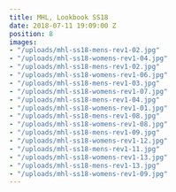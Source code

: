 ```yaml
---
title: MHL, Lookbook SS18
date: 2018-07-11 19:09:00 Z
position: 8
images:
- "/uploads/mhl-ss18-mens-rev1-02.jpg"
- "/uploads/mhl-ss18-womens-rev1-04.jpg"
- "/uploads/mhl-ss18-mens-rev1-02.jpg"
- "/uploads/mhl-ss18-womens-rev1-06.jpg"
- "/uploads/mhl-ss18-mens-rev1-03.jpg"
- "/uploads/mhl-ss18-womens-rev1-07.jpg"
- "/uploads/mhl-ss18-mens-rev1-04.jpg"
- "/uploads/mhl-ss18-womens-rev1-01.jpg"
- "/uploads/mhl-ss18-mens-rev1-08.jpg"
- "/uploads/mhl-ss18-womens-rev1-08.jpg"
- "/uploads/mhl-ss18-mens-rev1-09.jpg"
- "/uploads/mhl-ss18-womens-rev1-12.jpg"
- "/uploads/mhl-ss18-mens-rev1-11.jpg"
- "/uploads/mhl-ss18-womens-rev1-13.jpg"
- "/uploads/mhl-ss18-mens-rev1-13.jpg"
- "/uploads/mhl-ss18-womens-rev1-09.jpg"
---
```


